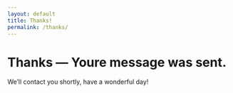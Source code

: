 ```yaml
---
layout: default
title: Thanks!
permalink: /thanks/
---
```


# Thanks — Youre message was sent.
We’ll contact you shortly, have a wonderful day! 
